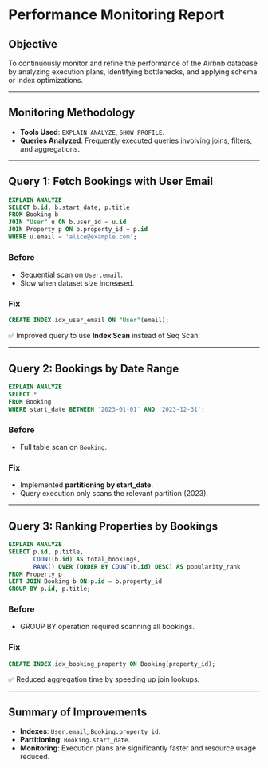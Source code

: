 # Performance Monitoring Report

## Objective

To continuously monitor and refine the performance of the Airbnb database by analyzing execution plans, identifying bottlenecks, and applying schema or index optimizations.

---

## Monitoring Methodology

* **Tools Used**: `EXPLAIN ANALYZE`, `SHOW PROFILE`.
* **Queries Analyzed**: Frequently executed queries involving joins, filters, and aggregations.

---

## Query 1: Fetch Bookings with User Email

```sql
EXPLAIN ANALYZE
SELECT b.id, b.start_date, p.title
FROM Booking b
JOIN "User" u ON b.user_id = u.id
JOIN Property p ON b.property_id = p.id
WHERE u.email = 'alice@example.com';
```

### Before

* Sequential scan on `User.email`.
* Slow when dataset size increased.

### Fix

```sql
CREATE INDEX idx_user_email ON "User"(email);
```

✅ Improved query to use **Index Scan** instead of Seq Scan.

---

## Query 2: Bookings by Date Range

```sql
EXPLAIN ANALYZE
SELECT *
FROM Booking
WHERE start_date BETWEEN '2023-01-01' AND '2023-12-31';
```

### Before

* Full table scan on `Booking`.

### Fix

* Implemented **partitioning by start\_date**.
* Query execution only scans the relevant partition (2023).

---

## Query 3: Ranking Properties by Bookings

```sql
EXPLAIN ANALYZE
SELECT p.id, p.title,
       COUNT(b.id) AS total_bookings,
       RANK() OVER (ORDER BY COUNT(b.id) DESC) AS popularity_rank
FROM Property p
LEFT JOIN Booking b ON p.id = b.property_id
GROUP BY p.id, p.title;
```

### Before

* GROUP BY operation required scanning all bookings.

### Fix

```sql
CREATE INDEX idx_booking_property ON Booking(property_id);
```

✅ Reduced aggregation time by speeding up join lookups.

---

## Summary of Improvements

* **Indexes**: `User.email`, `Booking.property_id`.
* **Partitioning**: `Booking.start_date`.
* **Monitoring**: Execution plans are significantly faster and resource usage reduced.

